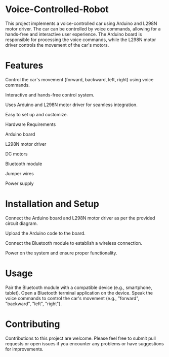 # Voice-Controlled-Robot

This project implements a voice-controlled car using Arduino and L298N motor driver. The car can be controlled by voice commands, allowing for a hands-free and interactive user experience. The Arduino board is responsible for processing the voice commands, while the L298N motor driver controls the movement of the car's motors.

# Features

Control the car's movement (forward, backward, left, right) using voice commands.

Interactive and hands-free control system.

Uses Arduino and L298N motor driver for seamless integration.

Easy to set up and customize.

Hardware Requirements

Arduino board

L298N motor driver

DC motors

Bluetooth module

Jumper wires

Power supply

# Installation and Setup

Connect the Arduino board and L298N motor driver as per the provided circuit diagram.

Upload the Arduino code to the board.

Connect the Bluetooth module to establish a wireless connection.

Power on the system and ensure proper functionality.

# Usage
Pair the Bluetooth module with a compatible device (e.g., smartphone, tablet).
Open a Bluetooth terminal application on the device.
Speak the voice commands to control the car's movement (e.g., "forward", "backward", "left", "right").

# Contributing
Contributions to this project are welcome. Please feel free to submit pull requests or open issues if you encounter any problems or have suggestions for improvements.
